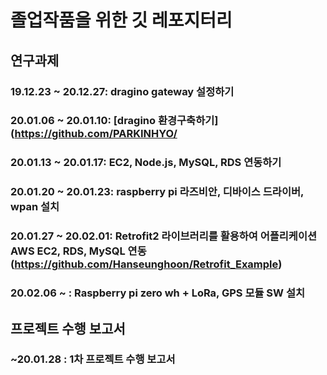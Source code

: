 졸업작품을 위한 깃 레포지터리
====================================

연구과제
-----------------

### 19.12.23 ~ 20.12.27: dragino gateway 설정하기
### 20.01.06 ~ 20.01.10: [dragino 환경구축하기](https://github.com/PARKINHYO/
### 20.01.13 ~ 20.01.17: EC2, Node.js, MySQL, RDS 연동하기
### 20.01.20 ~ 20.01.23: raspberry pi 라즈비안, 디바이스 드라이버, wpan 설치
### 20.01.27 ~ 20.02.01: Retrofit2 라이브러리를 활용하여 어플리케이션 AWS EC2, RDS, MySQL 연동(https://github.com/Hanseunghoon/Retrofit_Example)
### 20.02.06 ~ : Raspberry pi zero wh + LoRa, GPS 모듈 SW 설치



프로젝트 수행 보고서
-----------------------------

### ~20.01.28 : 1차 프로젝트 수행 보고서
